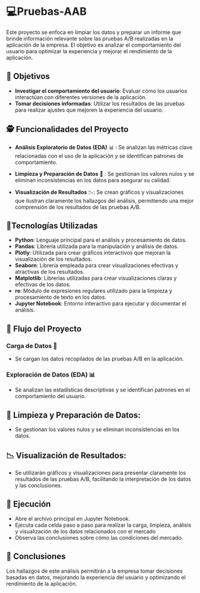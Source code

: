 # :computer:Pruebas-AAB

Este proyecto se enfoca en limpiar los datos y preparar un informe que brinde información relevante sobre las pruebas A/B realizadas en la aplicación de la empresa. El objetivo es analizar el comportamiento del usuario para optimizar la experiencia y mejorar el rendimiento de la aplicación.

## 🎯 Objetivos
- **Investigar el comportamiento del usuario**: Evaluar cómo los usuarios interactúan con diferentes versiones de la aplicación.
- **Tomar decisiones informadas**: Utilizar los resultados de las pruebas para realizar ajustes que mejoren la experiencia del usuario.

## :detective: Funcionalidades del Proyecto

- **Análisis Exploratorio de Datos (EDA)** 📊 :
   Se analizan las métricas clave relacionadas con el uso de la aplicación y se identifican patrones de comportamiento.
- **Limpieza y Preparación de Datos** 🧹 :
   Se gestionan los valores nulos y se eliminan inconsistencias en los datos para asegurar su calidad.
  
- **Visualización de Resultados** 📉:
   Se crean gráficos y visualizaciones que ilustran claramente los hallazgos del análisis, permitiendo una mejor comprensión de los resultados de las pruebas A/B.


## :wrench:Tecnologías Utilizadas

- **Python**: Lenguaje principal para el análisis y procesamiento de datos.
- **Pandas**: Librería utilizada para la manipulación y análisis de datos.
- **Plotly**: Utilizada para crear gráficos interactivos que mejoran la visualización de los resultados.
- **Seaborn**: Librería empleada para crear visualizaciones efectivas y atractivas de los resultados.
- **Matplotlib**: Librerías utilizadas para crear visualizaciones claras y efectivas de los datos.
-  **re**: Módulo de expresiones regulares utilizado para la limpieza y procesamiento de texto en los datos.
- **Jupyter Notebook**: Entorno interactivo para ejecutar y documentar el análisis.

## 🔄 Flujo del Proyecto 

### Carga de Datos 🔧
- Se cargan los datos recopilados de las pruebas A/B en la aplicación.

### Exploración de Datos (EDA) 📊
- Se analizan las estadísticas descriptivas y se identifican patrones en el comportamiento del usuario.

## 🧹 Limpieza y Preparación de Datos:

- Se gestionan los valores nulos y se eliminan inconsistencias en los datos.


## 📉 Visualización de Resultados:

- Se utilizarán gráficos y visualizaciones para presentar claramente los resultados de las pruebas A/B, facilitando la interpretación de los datos y las conclusiones.


## 🚀 Ejecución
- Abre el archivo principal en Jupyter Notebook.
- Ejecuta cada celda paso a paso para realizar la carga, limpieza, análisis y visualización de los datos relacionados con el mercado
- Observa las conclusiones sobre cómo las condiciones del mercado.

## 📝 Conclusiones
Los hallazgos de este análisis permitirán a la empresa tomar decisiones basadas en datos, mejorando la experiencia del usuario y optimizando el rendimiento de la aplicación.
